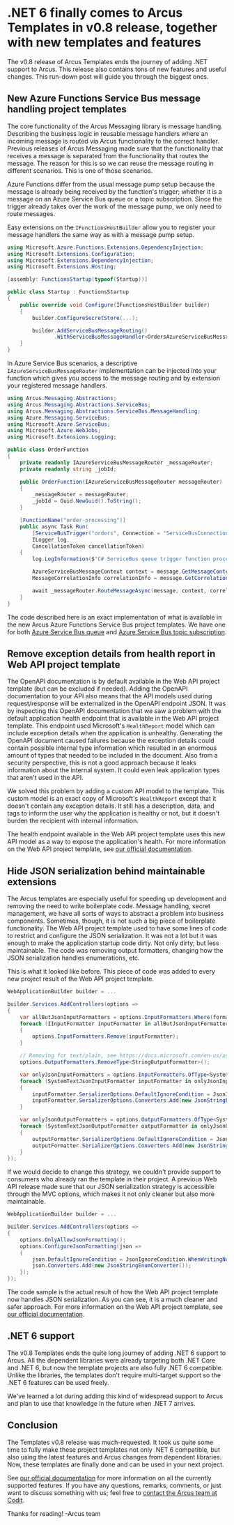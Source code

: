 # .NET 6 finally comes to Arcus Templates in v0.8 release, together with new templates and features
The v0.8 release of Arcus Templates ends the journey of adding .NET support to Arcus. This release also contains tons of new features and useful changes. This run-down post will guide you through the biggest ones.

## New Azure Functions Service Bus message handling project templates
The core functionality of the Arcus Messaging library is message handling. Describing the business logic in reusable message handlers where an incoming message is routed via Arcus functionality to the correct handler. Previous releases of Arcus Messaging made sure that the functionality that receives a message is separated from the functionality that routes the message. The reason for this is so we can reuse the message routing in different scenarios. This is one of those scenarios.

Azure Functions differ from the usual message pump setup because the message is already being received by the function's trigger; whether it is a message on an Azure Service Bus queue or a topic subscription. Since the trigger already takes over the work of the message pump, we only need to route messages.

Easy extensions on the `IFunctionsHostBuilder` allow you to register your message handlers the same way as with a message pump setup. 

```csharp
using Microsoft.Azure.Functions.Extensions.DependencyInjection;
using Microsoft.Extensions.Configuration;
using Microsoft.Extensions.DependencyInjection;
using Microsoft.Extensions.Hosting;

[assembly: FunctionsStartup(typeof(Startup))]

public class Startup : FunctionsStartup
{
    public override void Configure(IFunctionsHostBuilder builder)
    {
        builder.ConfigureSecretStore(...);

        builder.AddServiceBusMessageRouting()
               .WithServiceBusMessageHandler<OrdersAzureServiceBusMessageHandler, Order>();
    }
}
```

In Azure Service Bus scenarios, a descriptive `IAzureServiceBusMessageRouter` implementation can be injected into your function which gives you access to the message routing and by extension your registered message handlers.

```csharp
using Arcus.Messaging.Abstractions;
using Arcus.Messaging.Abstractions.ServiceBus;
using Arcus.Messaging.Abstractions.ServiceBus.MessageHandling;
using Azure.Messaging.ServiceBus;
using Microsoft.Azure.ServiceBus;
using Microsoft.Azure.WebJobs;
using Microsoft.Extensions.Logging;

public class OrderFunction
{
    private readonly IAzureServiceBusMessageRouter _messageRouter;
    private readonly string _jobId;

    public OrderFunction(IAzureServiceBusMessageRouter messageRouter)
    {
        _messageRouter = messageRouter;
        _jobId = Guid.NewGuid().ToString();
    }

    [FunctionName("order-processing")]
    public async Task Run(
        [ServiceBusTrigger("orders", Connection = "ServiceBusConnectionString")] ServiceBusReceivedMessage message,
        ILogger log,
        CancellationToken cancellationToken)
    {
        log.LogInformation($"C# ServiceBus queue trigger function processed message: {message.MessageId}");

        AzureServiceBusMessageContext context = message.GetMessageContext(_jobId);
        MessageCorrelationInfo correlationInfo = message.GetCorrelationInfo();

        await _messageRouter.RouteMessageAsync(message, context, correlationInfo, cancellationToken);
    }
}
```

The code described here is an exact implementation of what is available in the new Arcus Azure Functions Service Bus project templates. We have one for both [Azure Service Bus queue](https://templates.arcus-azure.net/features/azurefunctions-servicebus-queue-template) and [Azure Service Bus topic subscription](https://templates.arcus-azure.net/features/azurefunctions-servicebus-topic-template).

## Remove exception details from health report in Web API project template
The OpenAPI documentation is by default available in the Web API project template (but can be excluded if needed). Adding the OpenAPI documentation to your API also means that the API models used during request/response will be externalized in the OpenAPI endpoint JSON. It was by inspecting this OpenAPI documentation that we saw a problem with the default application health endpoint that is available in the Web API project template. This endpoint used Microsoft's `HealthReport` model which can include exception details when the application is unhealthy. Generating the OpenAPI document caused failures because the exception details could contain possible internal type information which resulted in an enormous amount of types that needed to be included in the document. Also from a security perspective, this is not a good approach because it leaks information about the internal system. It could even leak application types that aren't used in the API.

We solved this problem by adding a custom API model to the template. This custom model is an exact copy of Microsoft's `HealthReport` except that it doesn't contain any exception details. It still has a description, data, and tags to inform the user why the application is healthy or not, but it doesn't burden the recipient with internal information.

The health endpoint available in the Web API project template uses this new API model as a way to expose the application's health. For more information on the Web API project template, see [our official documentation](https://templates.arcus-azure.net/features/web-api-template).

## Hide JSON serialization behind maintainable extensions
The Arcus templates are especially useful for speeding up development and removing the need to write boilerplate code. Message handling, secret management, we have all sorts of ways to abstract a problem into business components. Sometimes, though, it is not such a big piece of boilerplate functionality. The Web API project template used to have some lines of code to restrict and configure the JSON serialization. It was not a lot but it was enough to make the application startup code dirty. Not only dirty; but less maintainable. The code was removing output formatters, changing how the JSON serialization handles enumerations, etc. 

This is what it looked like before. This piece of code was added to every new project result of the Web API project template.

```csharp
WebApplicationBuilder builder = ...

builder.Services.AddControllers(options =>
{
    var allButJsonInputFormatters = options.InputFormatters.Where(formatter => !(formatter is SystemTextJsonInputFormatter));
    foreach (IInputFormatter inputFormatter in allButJsonInputFormatters)
    {
        options.InputFormatters.Remove(inputFormatter);
    }

    // Removing for text/plain, see https://docs.microsoft.com/en-us/aspnet/core/web-api/advanced/formatting?view=aspnetcore-3.0#special-case-formatters
    options.OutputFormatters.RemoveType<StringOutputFormatter>();

    var onlyJsonInputFormatters = options.InputFormatters.OfType<SystemTextJsonInputFormatter>();
    foreach (SystemTextJsonInputFormatter inputFormatter in onlyJsonInputFormatters)
    {
        inputFormatter.SerializerOptions.DefaultIgnoreCondition = JsonIgnoreCondition.WhenWritingNull;
        inputFormatter.SerializerOptions.Converters.Add(new JsonStringEnumConverter());
    }

    var onlyJsonOutputFormatters = options.OutputFormatters.OfType<SystemTextJsonOutputFormatter>();
    foreach (SystemTextJsonOutputFormatter outputFormatter in onlyJsonOutputFormatters)
    {
        outputFormatter.SerializerOptions.DefaultIgnoreCondition = JsonIgnoreCondition.WhenWritingNull;
        outputFormatter.SerializerOptions.Converters.Add(new JsonStringEnumConverter());
    }
});
```

If we would decide to change this strategy, we couldn't provide support to consumers who already ran the template in their project.
A previous Web API release made sure that our JSON serialization strategy is accessible through the MVC options, which makes it not only cleaner but also more maintainable.

```csharp
WebApplicationBuilder builder = ...

builder.Services.AddControllers(options =>
{
    options.OnlyAllowJsonFormatting();
    options.ConfigureJsonFormatting(json =>
    {
        json.DefaultIgnoreCondition = JsonIgnoreCondition.WhenWritingNull;
        json.Converters.Add(new JsonStringEnumConverter());
    });
});
```

The code sample is the actual result of how the Web API project template now handles JSON serialization. As you can see, it is a much cleaner and safer approach.
For more information on the Web API project template, see [our official documentation](https://templates.arcus-azure.net/features/web-api-template).

## .NET 6 support
The v0.8 Templates ends the quite long journey of adding .NET 6 support to Arcus. All the dependent libraries were already targeting both .NET Core and .NET 6, but now the template projects are also fully .NET 6 compatible. Unlike the libraries, the templates don't require multi-target support so the .NET 6 features can be used freely.

We've learned a lot during adding this kind of widespread support to Arcus and plan to use that knowledge in the future when .NET 7 arrives.

## Conclusion
The Templates v0.8 release was much-requested. It took us quite some time to fully make these project templates not only .NET 6 compatible, but also using the latest features and Arcus changes from dependent libraries. Now, these templates are finally done and can be used in your next project.

See [our official documentation](https://templates.arcus-azure.net/) for more information on all the currently supported features.
If you have any questions, remarks, comments, or just want to discuss something with us; feel free to [contact the Arcus team at Codit](https://github.com/arcus-azure/arcus.templates/issues/new/choose).

Thanks for reading!
-Arcus team